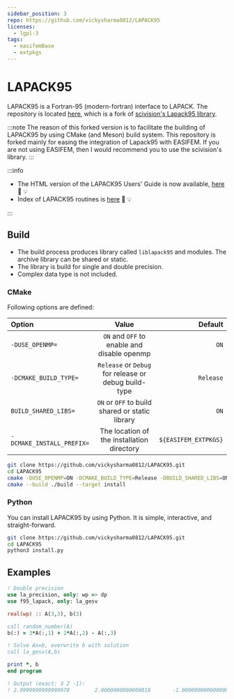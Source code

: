 ```yaml
---
sidebar_position: 3
repo: https://github.com/vickysharma0812/LAPACK95 
licenses:
  - lgpl-3
tags:
  - easifemBase
  - extpkgs
---
```


# LAPACK95

LAPACK95 is a Fortran-95 (modern-fortran) interface to LAPACK. The repository is located [here](https://github.com/vickysharma0812/LAPACK95), which is a fork of  [scivision's Lapack95 library](https://github.com/scivision/LAPACK95).

:::note
The reason of this forked version is to facilitate the building of LAPACK95 by using CMake (and Meson) build system.
This repository is forked mainly for easing the integration of Lapack95 with EASIFEM. If you are not using EASIFEM, then I would recommend you to use the scivision's library.
:::

:::info

- The HTML version of the LAPACK95 Users' Guide is now available, [here](http://www.netlib.org/lapack95/lug95/) 🔗 💡
- Index of LAPACK95 routines is [here](http://www.netlib.org/lapack95/L90index/L90index.html) 🔗 💡

:::

## Build

- The build process produces library called `liblapack95` and modules. The archive library can be shared or static.
- The library is build for single and double precision.
- Complex data type is not included.

### CMake

Following options are defined:

| Option | Value | Default |
| :--- | :---: | ---: |
| `-DUSE_OPENMP=`| `ON` and `OFF` to enable and disable openmp | `ON` |
| `-DCMAKE_BUILD_TYPE=`| `Release` or `Debug` for release or debug build-type | `Release` |
| `BUILD_SHARED_LIBS=` | `ON` or `OFF` to build shared or static library | `ON` |
| `-DCMAKE_INSTALL_PREFIX=` | The location of the installation directory | `${EASIFEM_EXTPKGS}` |

```sh
git clone https://github.com/vickysharma0812/LAPACK95.git
cd LAPACK95
cmake -DUSE_OPENMP=ON -DCMAKE_BUILD_TYPE=Release -DBUILD_SHARED_LIBS=ON -DCMAKE_INSTALL_PREFIX=${EASIFEM_EXTPKGS} -S ./ -B ./build
cmake --build ./build --target install
```

### Python

You can install LAPACK95 by using Python. It is simple, interactive, and straight-forward.

```sh
git clone https://github.com/vickysharma0812/LAPACK95.git
cd LAPACK95
python3 install.py
```

## Examples

```fortran
! Double precision
use la_precision, only: wp => dp
use f95_lapack, only: la_gesv

real(wp) :: A(3,3), b(3)

call random_number(A)
b(:) = 3*A(:,1) + 2*A(:,2) - A(:,3)

! Solve Ax=b, overwrite b with solution
call la_gesv(A,b)

print *, b
end program

! Output (exact: 3 2 -1):
! 2.9999999999999978        2.0000000000000018       -1.0000000000000004
```
